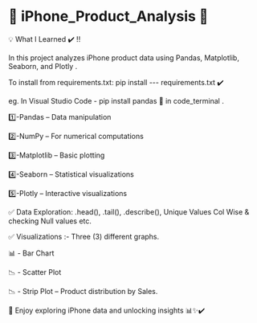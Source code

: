# 📱 iPhone_Product_Analysis 📌

💡 What I Learned ✔️ !! 

In this project analyzes iPhone product data using Pandas, Matplotlib, Seaborn, and Plotly .

To install from requirements.txt:  pip install --- requirements.txt ✔️

eg. In Visual Studio Code - pip install pandas 🚀 in code_terminal .


1️⃣-Pandas – Data manipulation

2️⃣-NumPy – For numerical computations

3️⃣-Matplotlib – Basic plotting

4️⃣-Seaborn – Statistical visualizations

5️⃣-Plotly – Interactive visualizations


✅ Data Exploration: .head(), .tail(), .describe(), Unique Values  Col Wise & checking Null values etc.

✅ Visualizations :- Three (3) different graphs. 

📊 - Bar Chart

📉 - Scatter Plot  

📉 - Strip Plot – Product distribution by Sales.


🚀 Enjoy exploring iPhone data and unlocking insights 📊✨✔️
